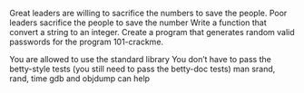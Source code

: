 Great leaders are willing to sacrifice the numbers to save the people. Poor leaders sacrifice the people to save the number Write a function that convert a string to an integer.
Create a program that generates random valid passwords for the program 101-crackme.

You are allowed to use the standard library You don’t have to pass the betty-style tests (you still need to pass the betty-doc tests) man srand, rand, time gdb and objdump can help
